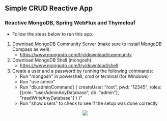 ## **Simple CRUD Reactive App**
### **Reactive MongoDB, Spring WebFlux and Thymeleaf**


* Follow the steps below to run this app.
1. Download MongoDB Community Server (make sure to install MongoDB Compass as well):
   * https://www.mongodb.com/try/download/community
2. Download MongoDB Shell (mongosh):
   * https://www.mongodb.com/try/download/shell
3. Create a user and a password by running the following commands:
   * Run "mongosh" in powershell, cmd or terminal (for Windows)
   * Run "use admin"
   * Run "db.adminCommand(
        {
        createUser: "root",
        pwd: "12345",
        roles: [{role: "userAdminAnyDatabase", db: "admin"}, "readWriteAnyDatabase"]
        }
        )"
   * Run "show users" to check to see if the setup was done correctly

<p align="center">
<img src="https://res.cloudinary.com/practicaldev/image/fetch/s--ccinfBnG--/c_limit%2Cf_auto%2Cfl_progressive%2Cq_auto%2Cw_880/https://dev-to-uploads.s3.amazonaws.com/i/d46ng9w6g19okbl2jbmz.png"/>
</p>
